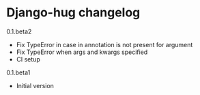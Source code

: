 # Django-hug changelog

0.1.beta2
* Fix TypeError in case in annotation is not present for argument
* Fix TypeError when args and kwargs specified
* CI setup


0.1.beta1
* Initial version

